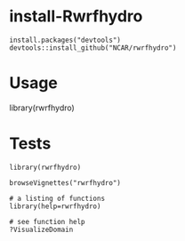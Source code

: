 # install-Rwrfhydro

```
install.packages("devtools")
devtools::install_github("NCAR/rwrfhydro")
```

# Usage
library(rwrfhydro)

# Tests
```
library(rwrfhydro)

browseVignettes("rwrfhydro")

# a listing of functions
library(help=rwrfhydro)   

# see function help
?VisualizeDomain

```
